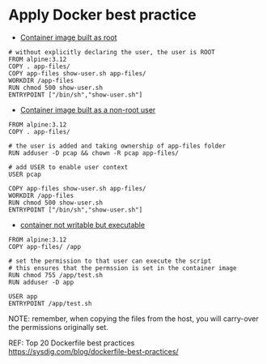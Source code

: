 # Apply Docker best practice 

- [Container image built as root](https://github.com/p-cap/dockering/blob/main/rootful-or-not/rootful-dockerfile)
``` 
# without explicitly declaring the user, the user is ROOT
FROM alpine:3.12
COPY . app-files/
COPY app-files show-user.sh app-files/
WORKDIR /app-files
RUN chmod 500 show-user.sh
ENTRYPOINT ["/bin/sh","show-user.sh"]
```
- [Container image built as a non-root user](https://github.com/p-cap/dockering/blob/main/rootful-or-not/not-rootful-deockerfile)
```
FROM alpine:3.12
COPY . app-files/

# the user is added and taking ownership of app-files folder
RUN adduser -D pcap && chown -R pcap app-files/

# add USER to enable user context
USER pcap

COPY app-files show-user.sh app-files/
WORKDIR /app-files
RUN chmod 500 show-user.sh
ENTRYPOINT ["/bin/sh","show-user.sh"]
``` 

- [container not writable but executable](https://github.com/p-cap/dockering/blob/main/not-writable-executable/not-writable-exectubles-dockerfile)
```
FROM alpine:3.12
COPY app-files/ /app

# set the permission to that user can execute the script
# this ensures that the permssion is set in the container image
RUN chmod 755 /app/test.sh
RUN adduser -D app

USER app
ENTRYPOINT /app/test.sh
```
NOTE: remember, when copying the files from the host, you will carry-over the permissions originally set. 

REF:
Top 20 Dockerfile best practices \
https://sysdig.com/blog/dockerfile-best-practices/

